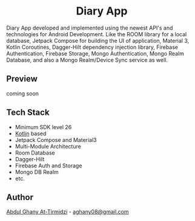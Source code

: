<h1 align="center">Diary App</h1>

Diary App developed and implemented using the newest API's and technologies for Android Development. Like the ROOM library for a local database, Jetpack Compose for building the UI of application, Material 3, Kotlin Coroutines, Dagger-Hilt dependency injection library, Firebase Authentication, Firebase Storage, Mongo Authentication, Mongo Realm Database, and also a Mongo Realm/Device Sync service as well.

## Preview
coming soon

## Tech Stack
- Minimum SDK level 26
- [Kotlin](https://kotlinlang.org/) based
- Jetpack Compose and Material3
- Multi-Module Architecture
- Room Database
- Dagger-Hilt
- Firebase Auth and Storage
- Mongo DB Realm
- etc.

## Author
[Abdul Ghany At-Tirmidzi](https://www.linkedin.com/in/abghany/) - aghany08@gmail.com
